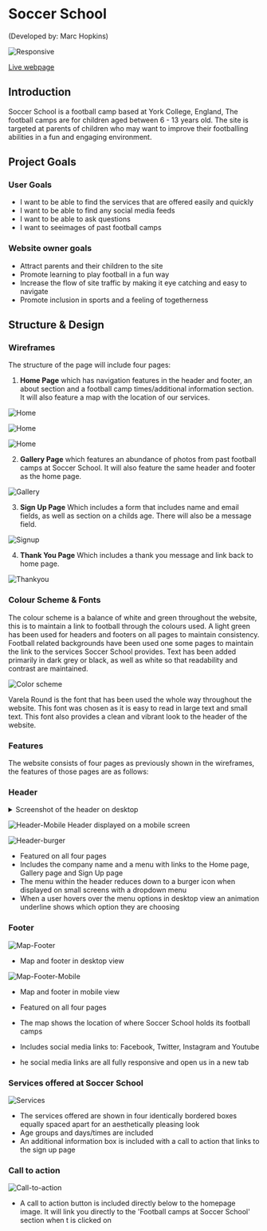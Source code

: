 # Soccer School
(Developed by: Marc Hopkins)

![Responsive](documents/i-am-responsive.png)

[Live webpage](https://marchopkins96.github.io/soccer-school/index.html)

## Introduction

Soccer School is a football camp based at York College, England, The football camps are for children aged between 6 - 13 years old. The site is targeted at parents of children who may want to improve their footballing abilities in a fun and engaging environment.

## Project Goals 

### User Goals

- I want to be able to find the services that are offered easily and quickly
- I want to be able to find any social media feeds
- I want to be able to ask questions
- I want to seeimages of past football camps
  
### Website owner goals 

- Attract parents and their children to the site
- Promote learning to play football in a fun way
- Increase the flow of site traffic by making it eye catching and easy to navigate
- Promote inclusion in sports and a feeling of togetherness

## Structure & Design

### Wireframes

The structure of the page will include four pages:

1. **Home Page** which has navigation features in the header and footer, an about section and a football camp times/additional information section. It will also feature a map with the location of our services.

![Home](documents/homepage-top.png)

![Home](documents/homepage-middle.png)

![Home](documents/homepage-bottom.png)

2. **Gallery Page** which features an abundance of photos from past football camps at Soccer School. It will also feature the same header and footer as the home page.
   
![Gallery](documents/gallery-full.png)

3. **Sign Up Page** Which includes a form that includes name and email fields, as well as section on a childs age. There will also be a message field.

![Signup](documents/signup-full.png)

4. **Thank You Page** Which includes a thank you message and link back to home page.

![Thankyou](documents/thankyou-full.png)

### Colour Scheme & Fonts

The colour scheme is a balance of white and green throughout the website, this is to maintain a link to football through the colours used. A light green has been used for headers and footers on all pages to maintain consistency. Football related backgrounds have been used one some pages to maintain the link to the services Soccer School provides. Text has been added primarily in dark grey or black, as well as white so that readability and contrast are maintained.

![Color scheme](documents/colour-pallete.png)

Varela Round is the font that has been used the whole way throughout the website. This font was chosen as it is easy to read in large text and small text. This font also provides a clean and vibrant look to the header of the website.

### Features 

The website consists of four pages as previously shown in the wireframes, the features of those pages are as follows:

### Header 

<details>
<summary>Screenshot of the header on desktop</summary>
<img src="documents/header.png" width="600">
</details>

![Header-Mobile](documents/header-mobile.png)
Header displayed on a mobile screen

![Header-burger](documents/dropdown.png)

- Featured on all four pages
- Includes the company name and a menu with links to the Home page, Gallery page and Sign Up page
- The menu within the header reduces down to a burger icon when displayed on small screens with a dropdown menu 
- When a user hovers over the menu options in desktop view an animation underline shows which option they are choosing

### Footer

![Map-Footer](documents/map-and-footer.png)

- Map and footer in desktop view

![Map-Footer-Mobile](documents/map-footer-mobile.png)

- Map and footer in mobile view

- Featured on all four pages
- The map shows the location of where Soccer School holds its football camps
- Includes social media links to: Facebook, Twitter, Instagram and Youtube
- he social media links are all fully responsive and open us in a new tab

### Services offered at Soccer School

![Services](documents/services.png)

- The services offered are shown in four identically bordered boxes equally spaced apart for an aesthetically pleasing look
- Age groups and days/times are included
- An additional information box is included with a call to action that links to the sign up page

### Call to action 

![Call-to-action](documents/call-to-action.png)

- A call to action button is included directly below to the homepage image. It will link you directly to the 'Football camps at Soccer School' section when t is clicked on
  